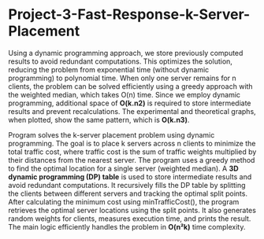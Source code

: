 # Project-3-Fast-Response-k-Server-Placement
Using a dynamic programming approach, we store previously computed results to avoid redundant computations. 
This optimizes the solution, reducing the problem from exponential time (without dynamic programming) to polynomial time. 
When only one server remains for n clients, the problem can be solved efficiently using a greedy approach with the weighted median, which takes O(n) time. Since we employ dynamic programming, additional space of **O(k.n2)** is required to store intermediate results and prevent recalculations. 
The experimental and theoretical graphs, when plotted, show the same pattern, which is **O(k.n3)**.

Program solves the k-server placement problem using dynamic programming. 
The goal is to place k servers across n clients to minimize the total traffic cost, where traffic cost is the sum of traffic weights multiplied by their distances from the nearest server.
The program uses a greedy method to find the optimal location for a single server (weighted median).
A **3D dynamic programming (DP) table** is used to store intermediate results and avoid redundant computations. It recursively fills the DP table by splitting the clients between different servers and tracking the optimal split points.
After calculating the minimum cost using minTrafficCost(), the program retrieves the optimal server locations using the split points. It also generates random weights for clients, measures execution time, and prints the result. 
The main logic efficiently handles the problem in **O(n²k)** time complexity.

